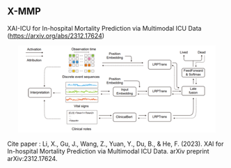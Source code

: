 ## X-MMP 

XAI-ICU for In-hospital Mortality Prediction via Multimodal ICU Data (https://arxiv.org/abs/2312.17624)

<p align="center"><img width="90%" src="framework.png" /></p>

Cite paper : Li, X., Gu, J., Wang, Z., Yuan, Y., Du, B., & He, F. (2023). XAI for In-hospital Mortality Prediction via Multimodal ICU Data. arXiv preprint arXiv:2312.17624.
